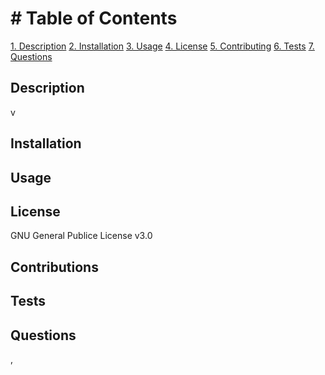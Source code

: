 #  # Table of Contents 
 
[1. Description](#Description) 
[2. Installation](#Installation)
[3. Usage](#Usage) 
[4. License](#License) 
[5. Contributing](#Contributing)
[6. Tests](#Tests) 
[7. Questions](#Questions)

## Description
v

## Installation


## Usage


## License
GNU General Publice License v3.0

## Contributions


## Tests


## Questions
,